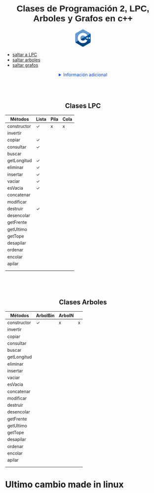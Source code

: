 <div align="center">
  <h1 style="font-family:sans-serif">Clases de Programación 2, LPC, Arboles y Grafos en c++</h1>
  <img src="ico.png" alt="Logo" width="50"><br>
    <ul align="left">
      <li><a href="#LPC" >saltar a LPC</a><br></li>
      <li><a href="#ARBOL" >saltar arboles</a><br></li>
      <li><a href="#LPC" >saltar grafos</a><br></li>
    </ul>

  <details>
    <summary style="color: #04F">Información adicional</summary>
    <p>Estas librerias fueron hechas para usarse en el curso de algoritmos 2,<br> por supuesto
      estan full de bugs, <strong>no usar</strong> bajo ningun concepto en algún proyecto.</p>
  </details>
</div>

###

<div>
  <h2 align="center" id="LPC" style="padding-top: 50px">Clases LPC</h2>
  <table>
    <thead>
      <tr>
        <th>Métodos</th>
        <th>Lista</th>
        <th>Pila</th>
        <th>Cola</th>
      </tr>
    </thead>
    <tbody>
      <tr>
        <td>constructor</td>
        <td>✓</td>
        <td>x</td>
        <td>x</td>
      </tr>
      <tr>
        <td>invertir</td>
        <td></td>
        <td></td>
        <td></td>
      </tr>
      <tr>
        <td>copiar</td>
        <td>✓</td>
        <td></td>
        <td></td>
      </tr>
      <tr>
        <td>consultar</td>
        <td>✓</td>
        <td></td>
        <td></td>
      </tr>
      <tr>
        <td>buscar</td>
        <td></td>
        <td></td>
        <td></td>
      </tr>
      <tr>
        <td>getLongitud</td>
        <td>✓</td>
        <td></td>
        <td></td>
      </tr>
      <tr>
        <td>eliminar</td>
        <td>✓</td>
        <td></td>
        <td></td>
      </tr>
      <tr>
        <td>insertar</td>
        <td>✓</td>
        <td></td>
        <td></td>
      </tr>
      <tr>
        <td>vaciar</td>
        <td>✓</td>
        <td></td>
        <td></td>
      </tr>
      <tr>
        <td>esVacia</td>
        <td>✓</td>
        <td></td>
        <td></td>
      </tr>
      <tr>
        <td>concatenar</td>
        <td></td>
        <td></td>
        <td></td>
      </tr>
      <tr>
        <td>modificar</td>
        <td></td>
        <td></td>
        <td></td>
      </tr>
      <tr>
        <td>destruir</td>
        <td>✓</td>
        <td></td>
        <td></td>
      </tr>
      <tr>
        <td>desencolar</td>
        <td></td>
        <td></td>
        <td></td>
      </tr>
      <tr>
        <td>getFrente</td>
        <td></td>
        <td></td>
        <td></td>
      </tr>
      <tr>
        <td>getUltimo</td>
        <td></td>
        <td></td>
        <td></td>
      </tr>
      <tr>
        <td>getTope</td>
        <td></td>
        <td></td>
        <td></td>
      </tr>
      <tr>
        <td>desapilar</td>
        <td></td>
        <td></td>
        <td></td>
      </tr>
      <tr>
        <td>ordenar</td>
        <td></td>
        <td></td>
        <td></td>
      </tr>
      <tr>
        <td>encolar</td>
        <td></td>
        <td></td>
        <td></td>
      </tr>
      <tr>
        <td>apilar</td>
        <td></td>
        <td></td>
        <td></td>
      </tr>
      <tr>
        <td></td>
        <td></td>
        <td></td>
        <td></td>
      </tr>
      <tr>
        <td></td>
        <td></td>
        <td></td>
        <td></td>
      </tr>
    </tbody>
  </table>
</div>

#
#

<div>
  <h2 align="center" id="ARBOL" style="padding-top: 50px">Clases Arboles</h2>
  <table>
    <thead>
      <tr>
        <th>Métodos</th>
        <th>ArbolBin</th>
        <th>ArbolN</th>
        <th></th>
      </tr>
    </thead>
    <tbody>
      <tr>
        <td>constructor</td>
        <td>✓</td>
        <td>x</td>
        <td>x</td>
      </tr>
      <tr>
        <td>invertir</td>
        <td></td>
        <td></td>
        <td></td>
      </tr>
      <tr>
        <td>copiar</td>
        <td></td>
        <td></td>
        <td></td>
      </tr>
      <tr>
        <td>consultar</td>
        <td></td>
        <td></td>
        <td></td>
      </tr>
      <tr>
        <td>buscar</td>
        <td></td>
        <td></td>
        <td></td>
      </tr>
      <tr>
        <td>getLongitud</td>
        <td></td>
        <td></td>
        <td></td>
      </tr>
      <tr>
        <td>eliminar</td>
        <td></td>
        <td></td>
        <td></td>
      </tr>
      <tr>
        <td>insertar</td>
        <td></td>
        <td></td>
        <td></td>
      </tr>
      <tr>
        <td>vaciar</td>
        <td></td>
        <td></td>
        <td></td>
      </tr>
      <tr>
        <td>esVacia</td>
        <td></td>
        <td></td>
        <td></td>
      </tr>
      <tr>
        <td>concatenar</td>
        <td></td>
        <td></td>
        <td></td>
      </tr>
      <tr>
        <td>modificar</td>
        <td></td>
        <td></td>
        <td></td>
      </tr>
      <tr>
        <td>destruir</td>
        <td></td>
        <td></td>
        <td></td>
      </tr>
      <tr>
        <td>desencolar</td>
        <td></td>
        <td></td>
        <td></td>
      </tr>
      <tr>
        <td>getFrente</td>
        <td></td>
        <td></td>
        <td></td>
      </tr>
      <tr>
        <td>getUltimo</td>
        <td></td>
        <td></td>
        <td></td>
      </tr>
      <tr>
        <td>getTope</td>
        <td></td>
        <td></td>
        <td></td>
      </tr>
      <tr>
        <td>desapilar</td>
        <td></td>
        <td></td>
        <td></td>
      </tr>
      <tr>
        <td>ordenar</td>
        <td></td>
        <td></td>
        <td></td>
      </tr>
      <tr>
        <td>encolar</td>
        <td></td>
        <td></td>
        <td></td>
      </tr>
      <tr>
        <td>apilar</td>
        <td></td>
        <td></td>
        <td></td>
      </tr>
      <tr>
        <td></td>
        <td></td>
        <td></td>
        <td></td>
      </tr>
      <tr>
        <td></td>
        <td></td>
        <td></td>
        <td></td>
      </tr>
    </tbody>
  </table>
</div>


# Ultimo cambio made in linux
